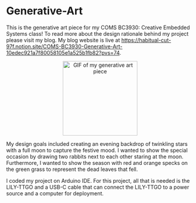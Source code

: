 # Generative-Art
This is the generative art piece for my COMS BC3930: Creative Embedded Systems class! To read more about the design rationale behind my project please visit my blog. My blog website is live at https://habitual-cut-97f.notion.site/COMS-BC3930-Generative-Art-10edec921a7f80058105e1a525b1fb82?pvs=74. 

<p align="center">
  <img src="gif/rabbit.gif" alt="GIF of my generative art piece"  height="200"/>
</p>

My design goals included creating an evening backdrop of twinkling stars with a full moon to capture the festive mood. I wanted to show the special occasion by drawing two rabbits next to each other staring at the moon. Furthermore, I wanted to show the season with red and orange specks on the green grass to represent the dead leaves that fell.

I coded my project on Arduino IDE. For this project, all that is needed is the LILY-TTGO and a USB-C cable that can connect the LILY-TTGO to a power source and a computer for deployment.
